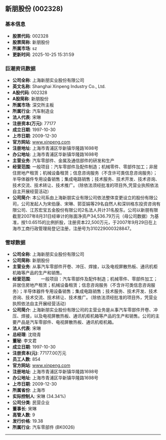 ## 新朋股份 (002328)

### 基本信息

- **股票代码**: 002328
- **股票简称**: 新朋股份
- **所属市场**: sz
- **更新时间**: 2025-10-25 15:31:59

### 巨潮资讯数据

- **公司全称**: 上海新朋实业股份有限公司
- **英文名称**: Shanghai Xinpeng Industry Co., Ltd.
- **A股代码**: 002328
- **A股简称**: 新朋股份
- **所属市场**: 深交所主板
- **所属行业**: 汽车制造业
- **法人代表**: 宋琳
- **注册资本(万元)**: 77177
- **成立日期**: 1997-10-30
- **上市日期**: 2009-12-30
- **官方网站**: www.xinpeng.com
- **注册地址**: 上海市青浦区华新镇华隆路1698号
- **办公地址**: 上海市青浦区华新镇华隆路1698号
- **主营业务**: 汽车零部件、金属及通信部件的研发和生产
- **经营范围**: 一般项目：汽车零部件及配件制造；机械零件、零部件加工；非居住房地产租赁；机械设备租赁；信息咨询服务（不含许可类信息咨询服务）；半导体器件专用设备销售；集成电路销售；技术服务、技术开发、技术咨询、技术交流、技术转让、技术推广。（除依法须经批准的项目外,凭营业执照依法自主开展经营活动）
- **公司简介**: 本公司系由上海新朋实业有限公司依法整体变更设立的股份有限公司，公司发起人为宋伯康、宋琳、郭亚娟等29名自然人和深圳格东投资咨询有限公司、江苏宏宝五金股份有限公司2名法人共计31名股东。公司以新朋有限截至2007年8月31日经审计的账面净资产34,536.79万元（母公司数据）为基准，按1:0.6515的比例折股，注册资本22,500万元，于2007年9月29日在上海市工商行政管理局登记注册，注册号为310229000328847。

### 雪球数据

- **公司全称**: 上海新朋实业股份有限公司
- **公司简称**: 新朋股份
- **主营业务**: 从事汽车零部件开卷、冲压、焊接，以及电视屏散热板、通讯机柜机箱等产品的生产和销售。
- **经营范围**: 　　一般项目：汽车零部件及配件制造；机械零件、零部件加工；非居住房地产租赁；机械设备租赁；信息咨询服务（不含许可类信息咨询服务）；半导体器件专用设备销售；集成电路销售；技术服务、技术开发、技术咨询、技术交流、技术转让、技术推广。（除依法须经批准的项目外，凭营业执照依法自主开展经营活动）
- **公司简介**: 上海新朋实业股份有限公司的主营业务是从事汽车零部件开卷、冲压、焊接，以及电视屏散热板、通讯机柜机箱等产品的生产和销售。公司的主要产品是汽车零部件、电视屏散热板、通讯机柜机箱。
- **法人代表**: 宋琳
- **总经理**: 沈晓青
- **董秘**: 李文君
- **成立日期**: 1997-10-30
- **注册资本(元)**: 77177.00万元
- **员工人数**: 854
- **官方网站**: www.xinpeng.com
- **注册地址**: 上海市青浦区华新镇华隆路1698号
- **办公地址**: 上海市青浦区华新镇华隆路1698号
- **上市日期**: 2009-12-30
- **所属省份**: 上海市
- **实际控制人**: 宋琳 (34.34%)
- **公司分类**: 民营企业
- **董事长**: 宋琳
- **高管人数**: 9
- **发行价格**: 19.38
- **所属行业**: 汽车零部件 (BK0026)

---